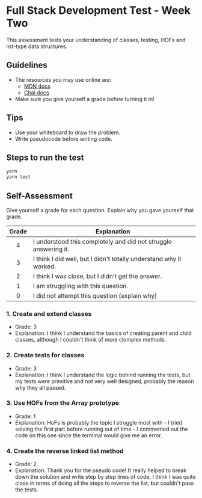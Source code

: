 # Full Stack Development Test - Week Two

This assessment tests your understanding of classes, testing, HOFs and list-type data structures.

## Guidelines

- The resources you may use online are:
  - [MDN docs](https://developer.mozilla.org/en-US/)
  - [Chai docs](https://www.chaijs.com/api/)
- Make sure you give yourself a grade before turning it in!

## Tips

- Use your whiteboard to draw the problem.
- Write pseudocode before writing code.

## Steps to run the test

```bash
yarn
yarn test
```

## Self-Assessment

Give yourself a grade for each question. Explain why you gave yourself that grade.

| Grade | Explanation                                                        |
| :---: | ------------------------------------------------------------------ |
|   4   | I understood this completely and did not struggle answering it.    |
|   3   | I think I did well, but I didn't totally understand why it worked. |
|   2   | I think I was close, but I didn't get the answer.                  |
|   1   | I am struggling with this question.                                |
|   0   | I did not attempt this question (explain why)                      |

### 1. Create and extend classes

- Grade: 3
- Explanation: I think I understand the basics of creating parent and child classes, although I couldn't think of more clomplex methods.

### 2. Create tests for classes

- Grade: 3
- Explanation: I think I understand the logic behind running the tests, but my tests were primitive and not very well designed, probably the reason why they all passed.

### 3. Use HOFs from the Array prototype

- Grade: 1
- Explanation: HoFs is probably the topic I struggle most with - I tried solving the first part before running out of time - I commented out the code on this one since the terminal would give me an error.

### 4. Create the reverse linked list method

- Grade: 2
- Explanation: Thank you for the pseudo code! It really helped to break down the solution and write step by step lines of code, I think I was quite close in terms of doing all the steps to reverse the list, but couldn't pass the tests.
